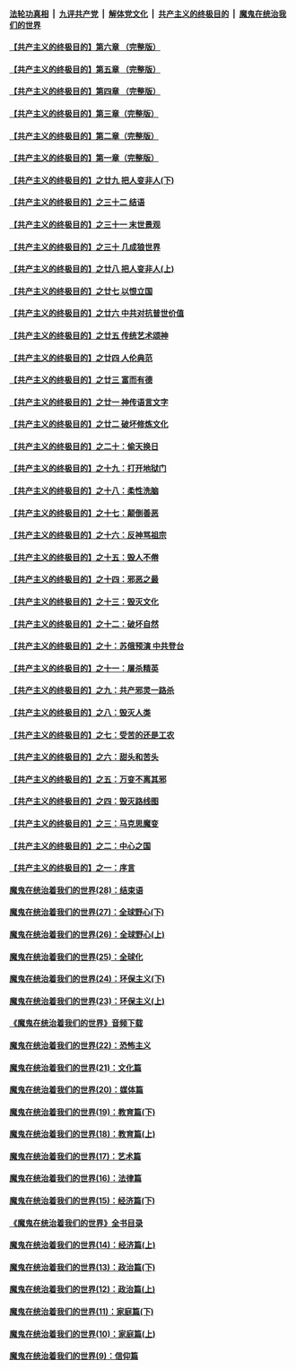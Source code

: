 

####  [法轮功真相](../../../../basic/blob/master/README.md?t=05021730) &nbsp;|&nbsp; [九评共产党](../../../../9ping.md/blob/master/README.md?t=05021730) &nbsp;|&nbsp; [解体党文化](../../../../jtdwh.md/blob/master/README.md?t=05021730)  &nbsp;|&nbsp; [共产主义的终极目的](../../../../gczydzjmd.md/blob/master/README.md?t=05021730) &nbsp;|&nbsp; [魔鬼在统治我们的世界](../../../../mgztzwmdsj.md/blob/master/README.md?t=05021730) 

#### [【共产主义的终极目的】第六章 （完整版）](../pages/nsc422/n11428913.md?t=05021730) 

#### [【共产主义的终极目的】第五章 （完整版）](../pages/nsc422/n11428912.md?t=05021730) 

#### [【共产主义的终极目的】第四章 （完整版）](../pages/nsc422/n11428907.md?t=05021730) 

#### [【共产主义的终极目的】第三章（完整版）](../pages/nsc422/n11428848.md?t=05021730) 

#### [【共产主义的终极目的】第二章（完整版）](../pages/nsc422/n11428831.md?t=05021730) 

#### [【共产主义的终极目的】第一章（完整版）](../pages/nsc422/n11417651.md?t=05021730) 

#### [【共产主义的终极目的】之廿九 把人变非人(下)](../pages/nsc422/n11344140.md?t=05021730) 

#### [【共产主义的终极目的】之三十二 结语](../pages/nsc422/n11360535.md?t=05021730) 

#### [【共产主义的终极目的】之三十一 末世景观](../pages/nsc422/n11351129.md?t=05021730) 

#### [【共产主义的终极目的】之三十 几成狼世界](../pages/nsc422/n11348280.md?t=05021730) 

#### [【共产主义的终极目的】之廿八 把人变非人(上)](../pages/nsc422/n11340492.md?t=05021730) 

#### [【共产主义的终极目的】之廿七 以恨立国](../pages/nsc422/n11336944.md?t=05021730) 

#### [【共产主义的终极目的】之廿六 中共对抗普世价值](../pages/nsc422/n11324785.md?t=05021730) 

#### [【共产主义的终极目的】之廿五 传统艺术颂神](../pages/nsc422/n11296396.md?t=05021730) 

#### [【共产主义的终极目的】之廿四 人伦典范](../pages/nsc422/n11296397.md?t=05021730) 

#### [【共产主义的终极目的】之廿三 富而有德](../pages/nsc422/n11283598.md?t=05021730) 

#### [【共产主义的终极目的】之廿一 神传语言文字](../pages/nsc422/n11263265.md?t=05021730) 

#### [【共产主义的终极目的】之廿二 破坏修炼文化](../pages/nsc422/n11245728.md?t=05021730) 

#### [【共产主义的终极目的】之二十：偷天换日](../pages/nsc422/n11238846.md?t=05021730) 

#### [【共产主义的终极目的】之十九：打开地狱门](../pages/nsc422/n11206376.md?t=05021730) 

#### [【共产主义的终极目的】之十八：柔性洗脑](../pages/nsc422/n11199994.md?t=05021730) 

#### [【共产主义的终极目的】之十七：颠倒善恶](../pages/nsc422/n11179782.md?t=05021730) 

#### [【共产主义的终极目的】之十六：反神骂祖宗](../pages/nsc422/n11166798.md?t=05021730) 

#### [【共产主义的终极目的】之十五：毁人不倦](../pages/nsc422/n11166792.md?t=05021730) 

#### [【共产主义的终极目的】之十四：邪恶之最](../pages/nsc422/n11150249.md?t=05021730) 

#### [【共产主义的终极目的】之十三：毁灭文化](../pages/nsc422/n11135227.md?t=05021730) 

#### [【共产主义的终极目的】之十二：破坏自然](../pages/nsc422/n11135214.md?t=05021730) 

#### [【共产主义的终极目的】之十：苏俄预演 中共登台](../pages/nsc422/n11118424.md?t=05021730) 

#### [【共产主义的终极目的】之十一：屠杀精英](../pages/nsc422/n11118442.md?t=05021730) 

#### [【共产主义的终极目的】之九：共产邪灵一路杀](../pages/nsc422/n11114139.md?t=05021730) 

#### [【共产主义的终极目的】之八：毁灭人类](../pages/nsc422/n11108503.md?t=05021730) 

#### [【共产主义的终极目的】之七：受苦的还是工农](../pages/nsc422/n11101809.md?t=05021730) 

#### [【共产主义的终极目的】之六：甜头和苦头](../pages/nsc422/n11096971.md?t=05021730) 

#### [【共产主义的终极目的】之五：万变不离其邪](../pages/nsc422/n11091285.md?t=05021730) 

#### [【共产主义的终极目的】之四：毁灭路线图](../pages/nsc422/n11086284.md?t=05021730) 

#### [【共产主义的终极目的】之三：马克思魔变](../pages/nsc422/n11061941.md?t=05021730) 

#### [【共产主义的终极目的】之二：中心之国](../pages/nsc422/n11047728.md?t=05021730) 

#### [【共产主义的终极目的】之一：序言](../pages/nsc422/n11086077.md?t=05021730) 

#### [魔鬼在统治着我们的世界(28)：结束语](../pages/nsc422/n10936246.md?t=05021730) 

#### [魔鬼在统治着我们的世界(27)：全球野心(下)](../pages/nsc422/n10928319.md?t=05021730) 

#### [魔鬼在统治着我们的世界(26)：全球野心(上)](../pages/nsc422/n10900318.md?t=05021730) 

#### [魔鬼在统治着我们的世界(25)：全球化](../pages/nsc422/n10788205.md?t=05021730) 

#### [魔鬼在统治着我们的世界(24)：环保主义(下)](../pages/nsc422/n10695307.md?t=05021730) 

#### [魔鬼在统治着我们的世界(23)：环保主义(上)](../pages/nsc422/n10688613.md?t=05021730) 

#### [《魔鬼在统治着我们的世界》音频下载](../pages/nsc422/n10635553.md?t=05021730) 

#### [魔鬼在统治着我们的世界(22)：恐怖主义](../pages/nsc422/n10614727.md?t=05021730) 

#### [魔鬼在统治着我们的世界(21)：文化篇](../pages/nsc422/n10597706.md?t=05021730) 

#### [魔鬼在统治着我们的世界(20)：媒体篇](../pages/nsc422/n10586579.md?t=05021730) 

#### [魔鬼在统治着我们的世界(19)：教育篇(下)](../pages/nsc422/n10564808.md?t=05021730) 

#### [魔鬼在统治着我们的世界(18)：教育篇(上)](../pages/nsc422/n10526970.md?t=05021730) 

#### [魔鬼在统治着我们的世界(17)：艺术篇](../pages/nsc422/n10499093.md?t=05021730) 

#### [魔鬼在统治着我们的世界(16)：法律篇](../pages/nsc422/n10485969.md?t=05021730) 

#### [魔鬼在统治着我们的世界(15)：经济篇(下)](../pages/nsc422/n10469975.md?t=05021730) 

#### [《魔鬼在统治着我们的世界》全书目录](../pages/nsc422/n10464261.md?t=05021730) 

#### [魔鬼在统治着我们的世界(14)：经济篇(上)](../pages/nsc422/n10457370.md?t=05021730) 

#### [魔鬼在统治着我们的世界(13)：政治篇(下)](../pages/nsc422/n10448270.md?t=05021730) 

#### [魔鬼在统治着我们的世界(12)：政治篇(上)](../pages/nsc422/n10444576.md?t=05021730) 

#### [魔鬼在统治着我们的世界(11)：家庭篇(下)](../pages/nsc422/n10440961.md?t=05021730) 

#### [魔鬼在统治着我们的世界(10)：家庭篇(上)](../pages/nsc422/n10435448.md?t=05021730) 

#### [魔鬼在统治着我们的世界(9)：信仰篇](../pages/nsc422/n10432159.md?t=05021730) 


